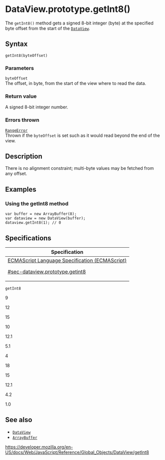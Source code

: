 # DataView.prototype.getInt8()

The `getInt8()` method gets a signed 8-bit integer (byte) at the specified byte offset from the start of the [`DataView`](../dataview).

## Syntax

    getInt8(byteOffset)

### Parameters

`byteOffset`  
The offset, in byte, from the start of the view where to read the data.

### Return value

A signed 8-bit integer number.

### Errors thrown

[`RangeError`](../rangeerror)  
Thrown if the `byteOffset` is set such as it would read beyond the end of the view.

## Description

There is no alignment constraint; multi-byte values may be fetched from any offset.

## Examples

### Using the getInt8 method

    var buffer = new ArrayBuffer(8);
    var dataview = new DataView(buffer);
    dataview.getInt8(1); // 0

## Specifications

<table>
<thead>
<tr class="header">
<th>Specification</th>
</tr>
</thead>
<tbody>
<tr class="odd">
<td>
<a href="https://tc39.es/ecma262/#sec-dataview.prototype.getint8">ECMAScript Language Specification (ECMAScript) 
<br/>

<span class="small">#sec-dataview.prototype.getint8</span>
</a>
</td>
</tr>
</tbody>
</table>

`getInt8`

9

12

15

10

12.1

5.1

4

18

15

12.1

4.2

1.0

## See also

-   [`DataView`](../dataview)
-   [`ArrayBuffer`](../arraybuffer)

<a href="https://developer.mozilla.org/en-US/docs/Web/JavaScript/Reference/Global_Objects/DataView/getInt8" class="_attribution-link">https://developer.mozilla.org/en-US/docs/Web/JavaScript/Reference/Global_Objects/DataView/getInt8</a>
